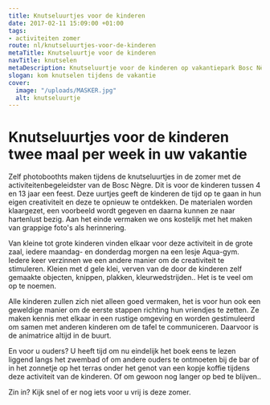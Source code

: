 ```yaml
---
title: Knutseluurtjes voor de kinderen
date: 2017-02-11 15:09:00 +01:00
tags:
- activiteiten zomer
route: nl/knutseluurtjes-voor-de-kinderen
metaTitle: Knutseluurtje voor de kinderen
navTitle: knutselen
metaDescription: Knutseluurtje voor de kinderen op vakantiepark Bosc Nègre
slogan: kom knutselen tijdens de vakantie
cover:
  image: "/uploads/MASKER.jpg"
  alt: knutseluurtje
---
```


# Knutseluurtjes voor de kinderen twee maal per week in uw vakantie

Zelf photoboothts maken tijdens de knutseluurtjes in de zomer met de activiteitenbegeleidster van de Bosc Nègre. Dit is voor de kinderen tussen 4 en 13 jaar een feest. Deze uurtjes geeft de kinderen de tijd op te gaan in hun eigen creativiteit en deze te opnieuw te ontdekken. De materialen worden klaargezet, een voorbeeld wordt gegeven en daarna kunnen ze naar hartenlust bezig. Aan het einde vermaken we ons kostelijk met het maken van grappige foto's als herinnering.

Van kleine tot grote kinderen vinden elkaar voor deze activiteit in de grote zaal, iedere maandag- en donderdag morgen na een lesje Aqua-gym. Iedere keer verzinnen we een andere manier om de creativiteit te stimuleren. Kleien met d gele klei, verven van de door de kinderen zelf gemaakte objecten, knippen, plakken, kleurwedstrijden.. Het is te veel om op te noemen. 

Alle kinderen zullen zich niet alleen goed vermaken, het is voor hun ook een geweldige manier om de eerste stappen richting hun vriendjes te zetten. Ze maken kennis met elkaar in een rustige omgeving en worden gestimuleerd om samen met anderen kinderen om de tafel te communiceren. Daarvoor is de animatrice altijd in de buurt. 

En voor u ouders? U heeft tijd om nu eindelijk het boek eens te lezen liggend langs het zwembad of om andere ouders te ontmoeten bij de bar of in het zonnetje op het terras onder het genot van een kopje koffie tijdens deze activiteit van de kinderen. Of om gewoon nog langer op bed te blijven.. 

Zin in? Kijk snel of er nog iets voor u vrij is deze zomer.
